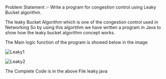 Problem Statement :-
Write a program for congestion control using Leaky Bucket algorithm.

The leaky Bucket Algorithm which is one of the congestion control used in Networking So by using this algortihm we have written a program in Java to show how the leaky bucket algorithm concept works.

The Main logic function of the program is showed below in the image

![Leaky1](https://user-images.githubusercontent.com/109091039/199180769-f8c60d4f-0913-4324-b3fc-7c3e0d1e9448.jpg)

![Leaky2](https://user-images.githubusercontent.com/109091039/199181220-0753ea33-13de-4caa-9d90-9423ffa5e68d.jpg)

The Complete Code is in the above File leaky.java
